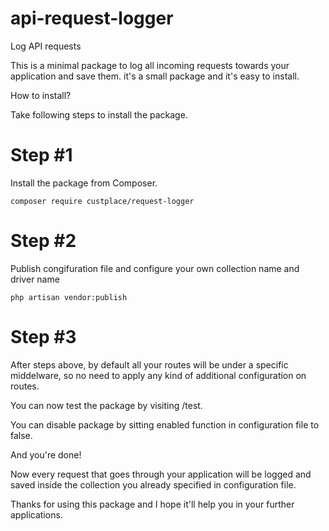 # api-request-logger
Log API requests

This is a minimal package to log all incoming requests towards your application and save them. it's a small package and it's easy to install.

How to install?

Take following steps to install the package.

# Step #1
Install the package from Composer.

``composer require custplace/request-logger``

# Step #2
Publish congifuration file and configure your own collection name and driver name

``php artisan vendor:publish``

# Step #3
After steps above, by default all your routes will be under a specific middelware, so no need to apply any kind of additional configuration on routes.

You can now test the package by visiting /test.

You can disable package by sitting enabled function in configuration file to false.

And you're done!

Now every request that goes through your application will be logged and saved inside the collection you already specified in configuration file.

Thanks for using this package and I hope it'll help you in your further applications.